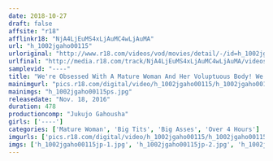 ```yaml
---
date: 2018-10-27
draft: false
affsite: "r18"
afflinkr18: "NjA4LjEuMS4xLjAuMC4wLjAuMA"
url: "h_1002jgaho00115"
urloriginal: "http://www.r18.com/videos/vod/movies/detail/-/id=h_1002jgaho00115"
urlfinal: "http://media.r18.com/track/NjA4LjEuMS4xLjAuMC4wLjAuMA/videos/vod/movies/detail/-/id=h_1002jgaho00115"
samplevid: "----"
title: "We're Obsessed With A Mature Woman And Her Voluptuous Body! We Want To Bury Ourselves In Big Tits And Asses! 30 Ladies/8 Hours"
mainimgurl: "pics.r18.com/digital/video/h_1002jgaho00115/h_1002jgaho00115ps.jpg"
mainimgs: "h_1002jgaho00115ps.jpg"
releasedate: "Nov. 18, 2016"
duration: 478
productioncomp: "Jukujo Gahousha"
girls: ['----']
categories: ['Mature Woman', 'Big Tits', 'Big Asses', 'Over 4 Hours']
imgurls: ['pics.r18.com/digital/video/h_1002jgaho00115/h_1002jgaho00115jp-1.jpg', 'pics.r18.com/digital/video/h_1002jgaho00115/h_1002jgaho00115jp-2.jpg', 'pics.r18.com/digital/video/h_1002jgaho00115/h_1002jgaho00115jp-3.jpg', 'pics.r18.com/digital/video/h_1002jgaho00115/h_1002jgaho00115jp-4.jpg', 'pics.r18.com/digital/video/h_1002jgaho00115/h_1002jgaho00115jp-5.jpg', 'pics.r18.com/digital/video/h_1002jgaho00115/h_1002jgaho00115jp-6.jpg', 'pics.r18.com/digital/video/h_1002jgaho00115/h_1002jgaho00115jp-7.jpg', 'pics.r18.com/digital/video/h_1002jgaho00115/h_1002jgaho00115jp-8.jpg', 'pics.r18.com/digital/video/h_1002jgaho00115/h_1002jgaho00115jp-9.jpg', 'pics.r18.com/digital/video/h_1002jgaho00115/h_1002jgaho00115jp-10.jpg', 'pics.r18.com/digital/video/h_1002jgaho00115/h_1002jgaho00115jp-11.jpg', 'pics.r18.com/digital/video/h_1002jgaho00115/h_1002jgaho00115jp-12.jpg', 'pics.r18.com/digital/video/h_1002jgaho00115/h_1002jgaho00115jp-13.jpg', 'pics.r18.com/digital/video/h_1002jgaho00115/h_1002jgaho00115jp-14.jpg', 'pics.r18.com/digital/video/h_1002jgaho00115/h_1002jgaho00115jp-15.jpg', 'pics.r18.com/digital/video/h_1002jgaho00115/h_1002jgaho00115jp-16.jpg', 'pics.r18.com/digital/video/h_1002jgaho00115/h_1002jgaho00115jp-17.jpg', 'pics.r18.com/digital/video/h_1002jgaho00115/h_1002jgaho00115jp-18.jpg', 'pics.r18.com/digital/video/h_1002jgaho00115/h_1002jgaho00115jp-19.jpg', 'pics.r18.com/digital/video/h_1002jgaho00115/h_1002jgaho00115jp-20.jpg']
imgs: ['h_1002jgaho00115jp-1.jpg', 'h_1002jgaho00115jp-2.jpg', 'h_1002jgaho00115jp-3.jpg', 'h_1002jgaho00115jp-4.jpg', 'h_1002jgaho00115jp-5.jpg', 'h_1002jgaho00115jp-6.jpg', 'h_1002jgaho00115jp-7.jpg', 'h_1002jgaho00115jp-8.jpg', 'h_1002jgaho00115jp-9.jpg', 'h_1002jgaho00115jp-10.jpg', 'h_1002jgaho00115jp-11.jpg', 'h_1002jgaho00115jp-12.jpg', 'h_1002jgaho00115jp-13.jpg', 'h_1002jgaho00115jp-14.jpg', 'h_1002jgaho00115jp-15.jpg', 'h_1002jgaho00115jp-16.jpg', 'h_1002jgaho00115jp-17.jpg', 'h_1002jgaho00115jp-18.jpg', 'h_1002jgaho00115jp-19.jpg', 'h_1002jgaho00115jp-20.jpg']
---
```

